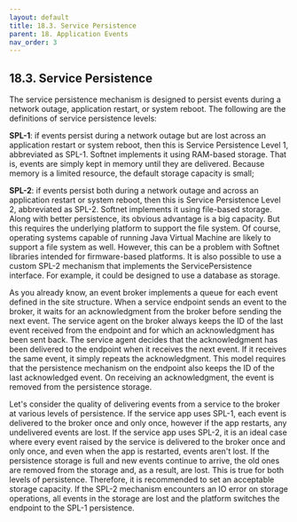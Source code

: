 ```yaml
---
layout: default
title: 18.3. Service Persistence
parent: 18. Application Events
nav_order: 3
---
```


## 18.3. Service Persistence

The service persistence mechanism is designed to persist events during a network outage, application restart, or system reboot. The following are the definitions of service persistence levels:  

**SPL-1**: if events persist during a network outage but are lost across an application restart or system reboot, then this is Service Persistence Level 1, abbreviated as SPL-1. Softnet implements it using RAM-based storage. That is, events are simply kept in memory until they are delivered. Because memory is a limited resource, the default storage capacity is small;  

**SPL-2**: if events persist both during a network outage and across an application restart or system reboot, then this is Service Persistence Level 2, abbreviated as SPL-2. Softnet implements it using file-based storage. Along with better persistence, its obvious advantage is a big capacity. But this requires the underlying platform to support the file system. Of course, operating systems capable of running Java Virtual Machine are likely to support a file system as well. However, this can be a problem with Softnet libraries intended for firmware-based platforms. It is also possible to use a custom SPL-2 mechanism that implements the ServicePersistence interface. For example, it could be designed to use a database as storage.  

As you already know, an event broker implements a queue for each event defined in the site structure. When a service endpoint sends an event to the broker, it waits for an acknowledgment from the broker before sending the next event. The service agent on the broker always keeps the ID of the last event received from the endpoint and for which an acknowledgment has been sent back. The service agent decides that the acknowledgment has been delivered to the endpoint when it receives the next event. If it receives the same event, it simply repeats the acknowledgment. This model requires that the persistence mechanism on the endpoint also keeps the ID of the last acknowledged event. On receiving an acknowledgment, the event is removed from the persistence storage.  

Let's consider the quality of delivering events from a service to the broker at various levels of persistence.  If the service app uses SPL-1, each event is delivered to the broker once and only once, however if the app restarts, any undelivered events are lost. If the service app uses SPL-2, it is an ideal case where every event raised by the service is delivered to the broker once and only once, and even when the app is restarted, events aren't lost. If the persistence storage is full and new events continue to arrive, the old ones are removed from the storage and, as a result, are lost. This is true for both levels of persistence. Therefore, it is recommended to set an acceptable storage capacity. If the SPL-2 mechanism encounters an IO error on storage operations, all events in the storage are lost and the platform switches the endpoint to the SPL-1 persistence.